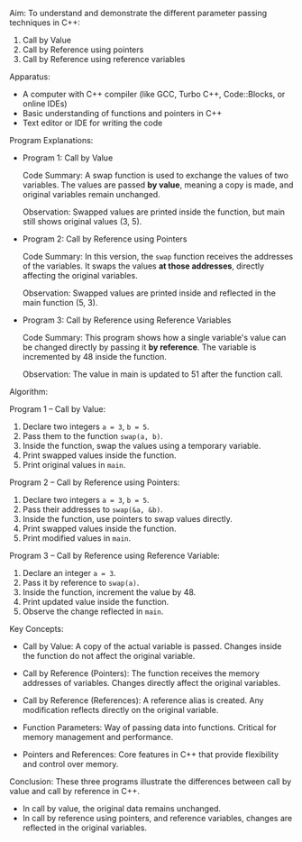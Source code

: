 Aim:
To understand and demonstrate the different parameter passing techniques in C++:
1. Call by Value
2. Call by Reference using pointers
3. Call by Reference using reference variables
   
Apparatus:
- A computer with C++ compiler (like GCC, Turbo C++, Code::Blocks, or online IDEs)
- Basic understanding of functions and pointers in C++
- Text editor or IDE for writing the code

Program Explanations:

- Program 1: Call by Value

  Code Summary:
  A swap function is used to exchange the values of two variables. The values are passed **by value**, meaning a copy is made, and original variables remain unchanged.

  Observation:
  Swapped values are printed inside the function, but main still shows original values (3, 5).

- Program 2: Call by Reference using Pointers

  Code Summary:
  In this version, the `swap` function receives the addresses of the variables. It swaps the values **at those addresses**, directly affecting the original variables.

  Observation:
  Swapped values are printed inside and reflected in the main function (5, 3).

- Program 3: Call by Reference using Reference Variables

  Code Summary:
  This program shows how a single variable's value can be changed directly by passing it **by reference**. The variable is incremented by 48 inside the function.

  Observation:
  The value in main is updated to 51 after the function call.



Algorithm:

Program 1 – Call by Value:
1. Declare two integers `a = 3`, `b = 5`.
2. Pass them to the function `swap(a, b)`.
3. Inside the function, swap the values using a temporary variable.
4. Print swapped values inside the function.
5. Print original values in `main`.

Program 2 – Call by Reference using Pointers:
1. Declare two integers `a = 3`, `b = 5`.
2. Pass their addresses to `swap(&a, &b)`.
3. Inside the function, use pointers to swap values directly.
4. Print swapped values inside the function.
5. Print modified values in `main`.

Program 3 – Call by Reference using Reference Variable:
1. Declare an integer `a = 3`.
2. Pass it by reference to `swap(a)`.
3. Inside the function, increment the value by 48.
4. Print updated value inside the function.
5. Observe the change reflected in `main`.

Key Concepts:

- Call by Value: A copy of the actual variable is passed. Changes inside the function do not affect the original variable.

- Call by Reference (Pointers): The function receives the memory addresses of variables. Changes directly affect the original variables.

- Call by Reference (References): A reference alias is created. Any modification reflects directly on the original variable.

- Function Parameters: Way of passing data into functions. Critical for memory management and performance.

- Pointers and References: Core features in C++ that provide flexibility and control over memory.

Conclusion:
These three programs illustrate the differences between call by value and call by reference in C++.
- In call by value, the original data remains unchanged.
- In call by reference using pointers, and reference variables, changes are reflected in the original variables.
